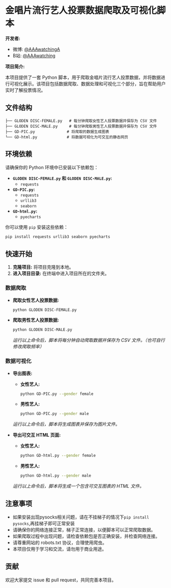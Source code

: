 
# 金唱片流行艺人投票数据爬取及可视化脚本

**开发者:** 
* 微博: [@AAAwatchingA](https://weibo.com/u/2411424231) 
* B站: [@AAAwatching](https://space.bilibili.com/503440358?spm_id_from=333.1296.0.0) 

**项目简介:**

本项目提供了一套 Python 脚本，用于爬取金唱片流行艺人投票数据，并将数据进行可视化展示。该项目包括数据爬取、数据处理和可视化三个部分，旨在帮助用户实时了解投票情况。

## 文件结构

```
├── GLODEN DISC-FEMALE.py   # 每分钟爬取女性艺人投票数据并保存为 CSV 文件
├── GLODEN DISC-MALE.py     # 每分钟爬取男性艺人投票数据并保存为 CSV 文件
├── GD-PIC.py              # 将爬取的数据生成图表
└── GD-html.py             # 将数据可视化为可交互的静态网页
```

## 环境依赖

请确保你的 Python 环境中已安装以下依赖包：

* **`GLODEN DISC-FEMALE.py` 和 `GLODEN DISC-MALE.py`:**
    * `requests`
* **`GD-PIC.py`:**
    * `requests`
    * `urllib3`
    * `seaborn`
* **`GD-html.py`:**
    * `pyecharts`

你可以使用 `pip` 安装这些依赖：

```bash
pip install requests urllib3 seaborn pyecharts
```

## 快速开始

1. **克隆项目:** 将项目克隆到本地。
2. **进入项目目录:** 在终端中进入项目所在的文件夹。

### 数据爬取

* **爬取女性艺人投票数据:**
  ```bash
  python GLODEN DISC-FEMALE.py
  ```
* **爬取男性艺人投票数据:**
  ```bash
  python GLODEN DISC-MALE.py
  ```

   *运行以上命令后，脚本将每分钟自动爬取数据并保存为 CSV 文件。（也可自行修改爬取频率）*

### 数据可视化

* **导出图表:**

  *   **女性艺人:**
        ```bash
        python GD-PIC.py --gender female
        ```
  *   **男性艺人:**
        ```bash
        python GD-PIC.py --gender male
        ```

    *运行以上命令后，脚本将生成图表并保存为图片文件。*

* **导出可交互 HTML 页面:**

  *   **女性艺人:**
        ```bash
        python GD-html.py --gender female
        ```
  *   **男性艺人:**
        ```bash
        python GD-html.py --gender male
        ```

    *运行以上命令后，脚本将生成一个包含可交互图表的 HTML 文件。*

## 注意事项

*   如果安装出现pysocks相关问题，请在不挂梯子的情况下`pip install pysocks`,再挂梯子即可正常安装
*   请确保你的网络连接正常，梯子正常连接，以便脚本可以正常爬取数据。
*   如果爬取过程中出现问题，请检查依赖包是否正确安装，并检查网络连接。
*   请尊重网站的 robots.txt 协议，合理使用爬虫。
*   本项目仅用于学习和交流，请勿用于商业用途。

## 贡献

欢迎大家提交 issue 和 pull request，共同完善本项目。


